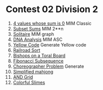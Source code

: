 # Contest 02 Division 2

1. [4 values whose sum is 0](http://www.spoj.com/problems/SUMFOUR/) MIM Classic
1. [Subset Sums](http://www.spoj.com/problems/SUBSUMS/) MIM 2**n
1. [Solitaire](http://www.spoj.com/problems/SOLIT/) MIM graph
1. [DNA Analysis](http://codeforces.com/gym/100324/problem/D) MIM ASC
1. [Yellow Code](http://codeforces.com/gym/100201/problem/C) Generate Yellow code
1. [Railroad Sort](http://codeforces.com/gym/100201/problem/I)
1. [Bishops on a Toral Board](http://codeforces.com/gym/100204/problem/I)
1. [Fibonacci Subsequence](http://codeforces.com/gym/100204/problem/C)
1. [Choreographer Problem](http://codeforces.com/gym/101252/problem/J) Generate
1. [Simplified mahjong](https://agc003.contest.atcoder.jp/tasks/agc003_b)
1. [AND Grid](https://agc004.contest.atcoder.jp/tasks/agc004_c)
1. [Colorful Slimes](https://agc004.contest.atcoder.jp/tasks/agc004_b)